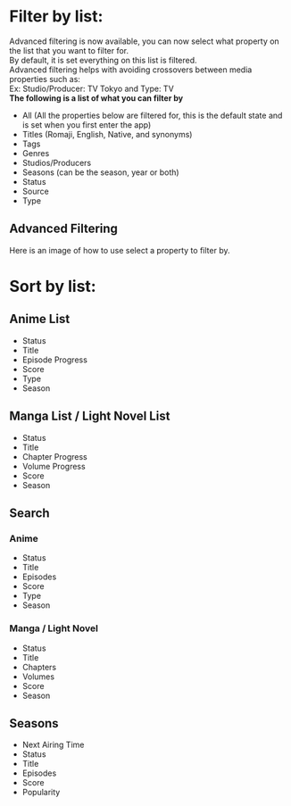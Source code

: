 # Filter by list:

Advanced filtering is now available, you can now select what property on the list that you want to filter for. <br />
By default, it is set everything on this list is filtered. <br />
Advanced filtering helps with avoiding crossovers between media properties such as: <br />
Ex: Studio/Producer: TV Tokyo and Type: TV <br />
**The following is a list of what you can filter by**

- All (All the properties below are filtered for, this is the default state and is set when you first enter the app)
- Titles (Romaji, English, Native, and synonyms)
- Tags
- Genres
- Studios/Producers
- Seasons (can be the season, year or both)
- Status
- Source
- Type
## Advanced Filtering
Here is an image of how to use select a property to filter by.


# Sort by list:

## Anime List

- Status
- Title
- Episode Progress
- Score
- Type
- Season

## Manga List / Light Novel List

- Status
- Title
- Chapter Progress
- Volume Progress
- Score
- Season

## Search

### Anime

- Status
- Title
- Episodes
- Score
- Type
- Season

### Manga / Light Novel

- Status
- Title
- Chapters
- Volumes
- Score
- Season

## Seasons

- Next Airing Time
- Status
- Title
- Episodes
- Score
- Popularity
